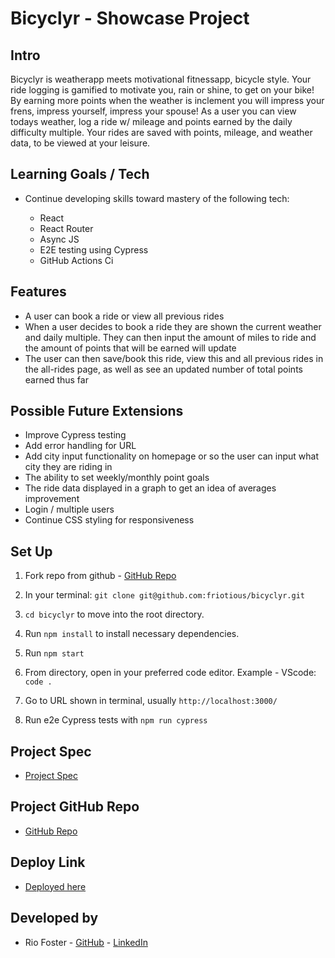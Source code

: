 
# Bicyclyr - Showcase Project


## Intro

Bicyclyr is weatherapp meets motivational fitnessapp, bicycle style.  Your ride logging is gamified to motivate you, rain or shine, to get on your bike!  By earning more points when the weather is inclement you will impress your frens, impress yourself, impress your spouse!
As a user you can view todays weather, log a ride w/ mileage and points earned by the daily difficulty multiple.  Your rides are saved with points, mileage, and weather data, to be viewed at your leisure.

## Learning Goals / Tech

- Continue developing skills toward mastery of the following tech:

  * React
  * React Router
  * Async JS
  * E2E testing using Cypress
  * GitHub Actions Ci

## Features

- A user can book a ride or view all previous rides
- When a user decides to book a ride they are shown the current weather and daily multiple. They can then input the amount of miles to ride and the amount of points that will be earned will update
- The user can then save/book this ride, view this and all previous rides in the all-rides page, as well as see an updated number of total points earned thus far


## Possible Future Extensions
- Improve Cypress testing
- Add error handling for URL
- Add city input functionality on homepage or so the user can input what city they are riding in
- The ability to set weekly/monthly point goals
- The ride data displayed in a graph to get an idea of averages improvement
- Login / multiple users
- Continue CSS styling for responsiveness


## Set Up
1. Fork repo from github -  [GitHub Repo](https://github.com/friotious/bicyclyr)

2. In your terminal: `git clone git@github.com:friotious/bicyclyr.git`
3.  `cd bicyclyr` to move into the root directory.
4. Run `npm install` to install necessary dependencies.
5. Run `npm start`
6. From directory, open in your preferred code editor. Example - VScode: `code .`
6. Go to URL shown in terminal, usually `http://localhost:3000/`
7. Run e2e Cypress tests with `npm run cypress`



## Project Spec

- [Project Spec](https://frontend.turing.edu/projects/module-3/showcase.html)


## Project GitHub Repo

- [GitHub Repo](https://github.com/friotious/bicyclyr)

## Deploy Link

- [Deployed here](https://stark-escarpment-24764.herokuapp.com/)

## Developed by
- Rio Foster - [GitHub](https://github.com/friotious) - [LinkedIn](https://www.linkedin.com/in/rio-foster-159a37228/)
